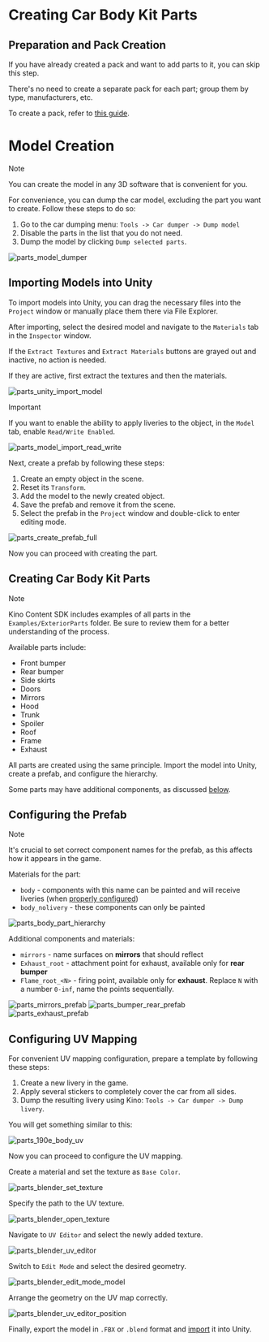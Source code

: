 ﻿# Creating Car Body Kit Parts

## Preparation and Pack Creation

If you have already created a pack and want to add parts to it, you can skip this step.

There's no need to create a separate pack for each part; group them by type, manufacturers, etc.

To create a pack, refer to [this guide](CustomPartsPackCreation_EN.md).

# Model Creation

> [!NOTE]
> You can create the model in any 3D software that is convenient for you.

For convenience, you can dump the car model, excluding the part you want to create. Follow these steps to do so:

1. Go to the car dumping menu: `Tools -> Car dumper -> Dump model`
2. Disable the parts in the list that you do not need.
3. Dump the model by clicking `Dump selected parts`.

![parts_model_dumper](../Images/CarParts/parts_model_dumper.png)

## Importing Models into Unity

To import models into Unity, you can drag the necessary files into the `Project` window or manually place them there via File Explorer.

After importing, select the desired model and navigate to the `Materials` tab in the `Inspector` window.

If the `Extract Textures` and `Extract Materials` buttons are grayed out and inactive, no action is needed.

If they are active, first extract the textures and then the materials.

![parts_unity_import_model](../Images/CarParts/parts_unity_import_model.png)

> [!IMPORTANT]
> If you want to enable the ability to apply liveries to the object, in the `Model` tab, enable `Read/Write Enabled`.

![parts_model_import_read_write](../Images/CarParts/parts_model_import_read_write.png)

Next, create a prefab by following these steps:

1. Create an empty object in the scene.
2. Reset its `Transform`.
3. Add the model to the newly created object.
4. Save the prefab and remove it from the scene.
5. Select the prefab in the `Project` window and double-click to enter editing mode.

![parts_create_prefab_full](../Images/CarParts/parts_create_prefab_full.gif)

Now you can proceed with creating the part.

## Creating Car Body Kit Parts

> [!NOTE]
> Kino Content SDK includes examples of all parts in the `Examples/ExteriorParts` folder. Be sure to review them for a better understanding of the process.

Available parts include:

* Front bumper
* Rear bumper
* Side skirts
* Doors
* Mirrors
* Hood
* Trunk
* Spoiler
* Roof
* Frame
* Exhaust

All parts are created using the same principle. Import the model into Unity, create a prefab, and configure the hierarchy.

Some parts may have additional components, as discussed [below](#configuring-the-prefab).

## Configuring the Prefab

> [!NOTE]
> It's crucial to set correct component names for the prefab, as this affects how it appears in the game.

Materials for the part:

* `body` - components with this name can be painted and will receive liveries (when [properly configured](#configuring-uv-mapping))
* `body_nolivery` - these components can only be painted

![parts_body_part_hierarchy](../Images/CarParts/parts_body_part_hierarchy.png)

Additional components and materials:

* `mirrors` - name surfaces on **mirrors** that should reflect
* `Exhaust_root` - attachment point for exhaust, available only for **rear bumper**
* `Flame_root_<N>` - firing point, available only for **exhaust**. Replace `N` with a number `0-inf`, name the points sequentially.

![parts_mirrors_prefab](../Images/CarParts/parts_mirrors_prefab.png)
![parts_bumper_rear_prefab](../Images/CarParts/parts_bumper_rear_prefab.png)
![parts_exhaust_prefab](../Images/CarParts/parts_exhaust_prefab.png)

## Configuring UV Mapping

For convenient UV mapping configuration, prepare a template by following these steps:

1. Create a new livery in the game.
2. Apply several stickers to completely cover the car from all sides.
3. Dump the resulting livery using Kino: `Tools -> Car dumper -> Dump livery`.

You will get something similar to this:

![parts_190e_body_uv](../Images/CarParts/parts_190e_body_uv.png)

Now you can proceed to configure the UV mapping.

Create a material and set the texture as `Base Color`.

![parts_blender_set_texture](../Images/CarParts/parts_blender_set_texture.png)

Specify the path to the UV texture.

![parts_blender_open_texture](../Images/CarParts/parts_blender_open_texture.png)

Navigate to `UV Editor` and select the newly added texture.

![parts_blender_uv_editor](../Images/CarParts/parts_blender_uv_editor.png)

Switch to `Edit Mode` and select the desired geometry.

![parts_blender_edit_mode_model](../Images/CarParts/parts_blender_edit_mode_model.png)

Arrange the geometry on the UV map correctly.

![parts_blender_uv_editor_position](../Images/CarParts/parts_blender_uv_editor_position.png)

Finally, export the model in `.FBX` or `.blend` format and [import](#importing-models-into-unity) it into Unity.
